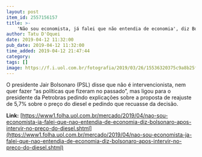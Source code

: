 ```yaml
---
layout: post
item_id: 2557156157
title: >-
    'Não sou economista, já falei que não entendia de economia', diz Bolsonaro após intervir no preço do diesel
author: Tatu D'Oquei
date: 2019-04-12 11:32:00
pub_date: 2019-04-12 11:32:00
time_added: 2019-04-12 21:47:44
category: 
tags: []
image: https://f.i.uol.com.br/fotografia/2019/03/26/15536320375c9a8b25f0039_1553632037_3x2_rt.jpg
---
```


O presidente Jair Bolsonaro (PSL) disse que não é intervencionista, nem quer fazer “as políticas que fizeram no passado”, mas ligou para o presidente da Petrobras pedindo explicações sobre a proposta de reajuste de 5,7% sobre o preço do diesel e pedindo que recuasse da decisão.

**Link:** [https://www1.folha.uol.com.br/mercado/2019/04/nao-sou-economista-ja-falei-que-nao-entendia-de-economia-diz-bolsonaro-apos-intervir-no-preco-do-diesel.shtml](https://www1.folha.uol.com.br/mercado/2019/04/nao-sou-economista-ja-falei-que-nao-entendia-de-economia-diz-bolsonaro-apos-intervir-no-preco-do-diesel.shtml)

